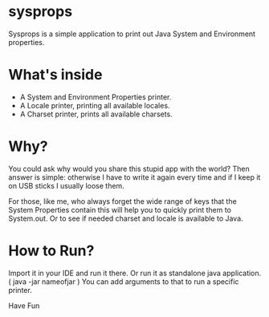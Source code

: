 sysprops
========

Sysprops is a simple application to print out Java System and Environment properties.

What's inside
=======
* A System and Environment Properties printer.
* A Locale printer, printing all available locales.
* A Charset printer, prints all available charsets.


Why?
=======
You could ask why would you share this stupid app with the world?
Then answer is simple: otherwise I have to write it again every time and if I keep it on USB sticks I usually loose them.

For those, like me, who always forget the wide range of keys that the System Properties contain this will help you to quickly print them to System.out. Or to see if needed charset and locale is available to Java.


How to Run?
=======
Import it in your IDE and run it there. Or run it as standalone java application. ( java -jar nameofjar ) You can add arguments to that to run a specific printer.


Have Fun
